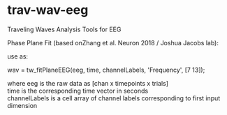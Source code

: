 # trav-wav-eeg
Traveling Waves Analysis Tools for EEG


Phase Plane Fit (based onZhang et al. Neuron 2018 / Joshua Jacobs lab):

use as:

wav = tw_fitPlaneEEG(eeg, time, channelLabels, 'Frequency', [7 13]);

where eeg is the raw data as [chan x timepoints x trials]  
time is the corresponding time vector in seconds  
channelLabels is a cell array of channel labels corresponding to first input dimension
